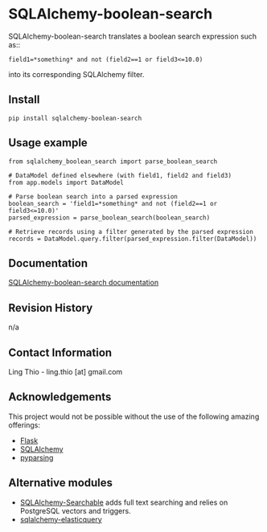 # SQLAlchemy-boolean-search
SQLAlchemy-boolean-search translates a boolean search expression such as::

    field1=*something* and not (field2==1 or field3<=10.0)

into its corresponding SQLAlchemy filter.

## Install

    pip install sqlalchemy-boolean-search


## Usage example

    from sqlalchemy_boolean_search import parse_boolean_search

    # DataModel defined elsewhere (with field1, field2 and field3)
    from app.models import DataModel

    # Parse boolean search into a parsed expression
    boolean_search = 'field1=*something* and not (field2==1 or field3<=10.0)'
    parsed_expression = parse_boolean_search(boolean_search)

    # Retrieve records using a filter generated by the parsed expression
    records = DataModel.query.filter(parsed_expression.filter(DataModel))
        

## Documentation
[SQLAlchemy-boolean-search documentation](http://sqlalchemy-boolean-search.readthedocs.org/)

## Revision History
n/a

## Contact Information
Ling Thio - ling.thio [at] gmail.com

## Acknowledgements
This project would not be possible without the use of the following amazing offerings:

* [Flask](http://flask.pocoo.org/)
* [SQLAlchemy](http://www.sqlalchemy.org/)
* [pyparsing](https://pyparsing.wikispaces.com/)

## Alternative modules
* [SQLAlchemy-Searchable](https://sqlalchemy-searchable.readthedocs.org/)
  adds full text searching and relies on PostgreSQL vectors and triggers.
* [sqlalchemy-elasticquery](https://github.com/loverajoel/sqlalchemy-elasticquery)

